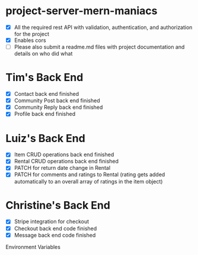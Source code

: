 # project-server-mern-maniacs
- [x] All the required rest API with validation, authentication, and authorization for the project
- [x] Enables cors
- [ ] Please also submit a readme.md files with project documentation and details on who did what 

# Tim's Back End 
- [x] Contact back end finished
- [x] Community Post back end finished 
- [x] Community Reply back end finished
- [x] Profile back end finished

# Luiz's Back End 
- [x] Item CRUD operations back end finished
- [x] Rental CRUD operations back end finished 
- [x] PATCH for return date change in Rental 
- [x] PATCH for comments and ratings to Rental (rating gets added automatically to an overall array of ratings in the item object)

# Christine's Back End
- [x] Stripe integration for checkout
- [x] Checkout back end code finished
- [x] Message back end code finished

Environment Variables